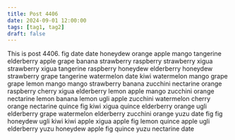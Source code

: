 ```yaml
---
title: Post 4406
date: 2024-09-01 12:00:00
tags: [tag1, tag2]
draft: false
---
```

This is post 4406.
fig
date
date
honeydew
orange
apple
mango
tangerine
elderberry
apple
grape
banana
strawberry
raspberry
strawberry
xigua
strawberry
xigua
tangerine
raspberry
honeydew
elderberry
honeydew
strawberry
grape
tangerine
watermelon
date
kiwi
watermelon
mango
grape
grape
lemon
mango
mango
strawberry
banana
zucchini
nectarine
orange
raspberry
cherry
xigua
elderberry
lemon
apple
mango
zucchini
orange
nectarine
lemon
banana
lemon
ugli
apple
zucchini
watermelon
cherry
orange
nectarine
quince
fig
kiwi
xigua
quince
elderberry
orange
ugli
elderberry
grape
watermelon
elderberry
zucchini
orange
yuzu
date
fig
fig
honeydew
ugli
kiwi
kiwi
apple
xigua
apple
fig
lemon
quince
apple
ugli
elderberry
yuzu
honeydew
apple
fig
quince
yuzu
nectarine
date
